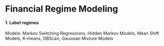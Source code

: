 # Financial Regime Modeling
#### 1. Label regimes
Models: Markov Switching Regressions, Hidden Markov Models, Mean Shift Models, K-means, DBScan, Gaussian Mixture Models

